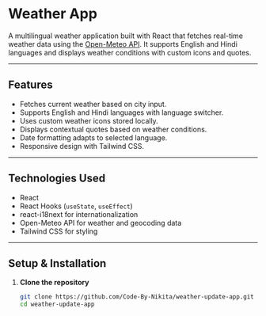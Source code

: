 # Weather App

A multilingual weather application built with React that fetches real-time weather data using the [Open-Meteo API](https://open-meteo.com/). It supports English and Hindi languages and displays weather conditions with custom icons and quotes.

---

## Features

- Fetches current weather based on city input.
- Supports English and Hindi languages with language switcher.
- Uses custom weather icons stored locally.
- Displays contextual quotes based on weather conditions.
- Date formatting adapts to selected language.
- Responsive design with Tailwind CSS.

---

## Technologies Used

- React
- React Hooks (`useState`, `useEffect`)
- react-i18next for internationalization
- Open-Meteo API for weather and geocoding data
- Tailwind CSS for styling

---

## Setup & Installation

1. **Clone the repository**

   ```bash
   git clone https://github.com/Code-By-Nikita/weather-update-app.git
   cd weather-update-app
